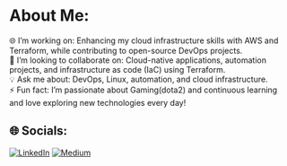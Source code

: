 # About Me:
🌐 I’m working on: Enhancing my cloud infrastructure skills with AWS and Terraform, while contributing to open-source DevOps projects.<br>🤝 I’m looking to collaborate on: Cloud-native applications, automation projects, and infrastructure as code (IaC) using Terraform.<br>💡 Ask me about: DevOps, Linux, automation, and cloud infrastructure.<br>⚡ Fun fact: I’m passionate about Gaming(dota2) and continuous learning and love exploring new technologies every day! 


## 🌐 Socials:
[![LinkedIn](https://img.shields.io/badge/LinkedIn-%230077B5.svg?logo=linkedin&logoColor=white)](https://linkedin.com/in/pooyan-azadparvar) [![Medium](https://img.shields.io/badge/Medium-12100E?logo=medium&logoColor=white)](https://medium.com/@poyan.azad)
